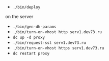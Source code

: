 - `./bin/deploy`

on the server
- `./bin/gen-dh-params`
- `./bin/turn-on-vhost http serv1.dev73.ru`
- `dc up -d proxy`
- `./bin/request-ssl serv1.dev73.ru`
- `./bin/turn-on-vhost https serv1.dev73.ru`
- `dc restart proxy`
